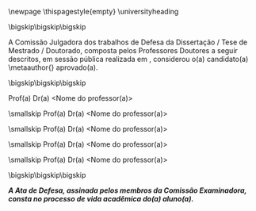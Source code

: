 <!-- Folha de aprovacao -->
<!--
A folha de aprovação deverá dar visibilidade à Comissão Examinadora, com a informação de que a Ata da Defesa, assinada pelos membros da Comissão Julgadora, consta no processo de vida acadêmica do aluno.
-->
\newpage
\thispagestyle{empty}
\universityheading

\bigskip\bigskip\bigskip

A Comissão Julgadora dos trabalhos de Defesa da Dissertação / Tese de Mestrado / Doutorado, composta pelos Professores Doutores a seguir descritos, em sessão pública realizada em <data da defesa>, considerou o(a) candidato(a) \metaauthor{} aprovado(a).

\bigskip\bigskip\bigskip

Prof(a) Dr(a) <Nome do professor(a)>

\smallskip
Prof(a) Dr(a) <Nome do professor(a)>

\smallskip
Prof(a) Dr(a) <Nome do professor(a)>

\smallskip
Prof(a) Dr(a) <Nome do professor(a)>

\smallskip
Prof(a) Dr(a) <Nome do professor(a)>

\bigskip\bigskip\bigskip

***A Ata de Defesa, assinada pelos membros da Comissão Examinadora, consta no processo de vida acadêmica do(a) aluno(a).***
